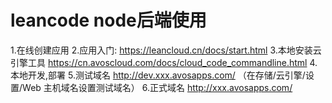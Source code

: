 # leancode node后端使用
1.在线创建应用
2.应用入门: https://leancloud.cn/docs/start.html
3.本地安装云引擎工具 https://cn.avoscloud.com/docs/cloud_code_commandline.html
4.本地开发,部署
5.测试域名 http://dev.xxx.avosapps.com/  （在存储/云引擎/设置/Web 主机域名设置测试域名）
6.正式域名 http://xxx.avosapps.com/